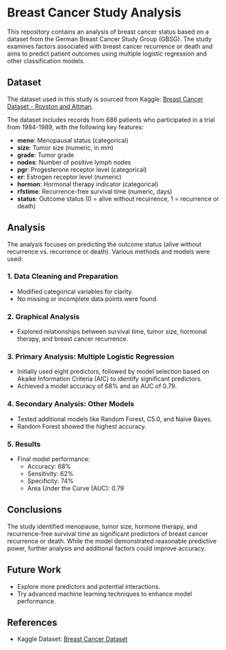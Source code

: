 # Breast Cancer Study Analysis

This repository contains an analysis of breast cancer status based on a dataset from the German Breast Cancer Study Group (GBSG). The study examines factors associated with breast cancer recurrence or death and aims to predict patient outcomes using multiple logistic regression and other classification models.

## Dataset

The dataset used in this study is sourced from Kaggle:
[Breast Cancer Dataset - Royston and Altman](https://www.kaggle.com/datasets/utkarshx27/breast-cancer-dataset-used-royston-and-altman).

The dataset includes records from 686 patients who participated in a trial from 1984-1989, with the following key features:
- **meno**: Menopausal status (categorical)
- **size**: Tumor size (numeric, in mm)
- **grade**: Tumor grade
- **nodes**: Number of positive lymph nodes
- **pgr**: Progesterone receptor level (categorical)
- **er**: Estrogen receptor level (numeric)
- **hormon**: Hormonal therapy indicator (categorical)
- **rfstime**: Recurrence-free survival time (numeric, days)
- **status**: Outcome status (0 = alive without recurrence, 1 = recurrence or death)

## Analysis

The analysis focuses on predicting the outcome status (alive without recurrence vs. recurrence or death). Various methods and models were used:

### 1. Data Cleaning and Preparation
- Modified categorical variables for clarity.
- No missing or incomplete data points were found.

### 2. Graphical Analysis
- Explored relationships between survival time, tumor size, hormonal therapy, and breast cancer recurrence.

### 3. Primary Analysis: Multiple Logistic Regression
- Initially used eight predictors, followed by model selection based on Akaike Information Criteria (AIC) to identify significant predictors.
- Achieved a model accuracy of 68% and an AUC of 0.79.

### 4. Secondary Analysis: Other Models
- Tested additional models like Random Forest, C5.0, and Naive Bayes.
- Random Forest showed the highest accuracy.

### 5. Results
- Final model performance:
  - Accuracy: 68%
  - Sensitivity: 62%
  - Specificity: 74%
  - Area Under the Curve (AUC): 0.79

## Conclusions

The study identified menopause, tumor size, hormone therapy, and recurrence-free survival time as significant predictors of breast cancer recurrence or death. While the model demonstrated reasonable predictive power, further analysis and additional factors could improve accuracy.

## Future Work
- Explore more predictors and potential interactions.
- Try advanced machine learning techniques to enhance model performance.

## References
- Kaggle Dataset: [Breast Cancer Dataset](https://www.kaggle.com/datasets/utkarshx27/breast-cancer-dataset-used-royston-and-altman)


